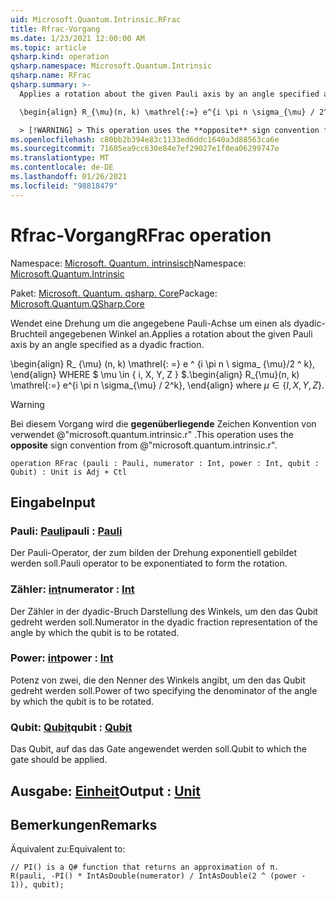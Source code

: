 ```yaml
---
uid: Microsoft.Quantum.Intrinsic.RFrac
title: Rfrac-Vorgang
ms.date: 1/23/2021 12:00:00 AM
ms.topic: article
qsharp.kind: operation
qsharp.namespace: Microsoft.Quantum.Intrinsic
qsharp.name: RFrac
qsharp.summary: >-
  Applies a rotation about the given Pauli axis by an angle specified as a dyadic fraction.

  \begin{align} R_{\mu}(n, k) \mathrel{:=} e^{i \pi n \sigma_{\mu} / 2^k}, \end{align} where $\mu \in \{I, X, Y, Z\}$.

  > [!WARNING] > This operation uses the **opposite** sign convention from > @"microsoft.quantum.intrinsic.r".
ms.openlocfilehash: c80bb2b394e83c1133ed6ddc1640a3d88563ca6e
ms.sourcegitcommit: 71605ea9cc630e84e7ef29027e1f0ea06299747e
ms.translationtype: MT
ms.contentlocale: de-DE
ms.lasthandoff: 01/26/2021
ms.locfileid: "98818479"
---
```

# <a name="rfrac-operation"></a><span data-ttu-id="38fc6-102">Rfrac-Vorgang</span><span class="sxs-lookup"><span data-stu-id="38fc6-102">RFrac operation</span></span>

<span data-ttu-id="38fc6-103">Namespace: [Microsoft. Quantum. intrinsisch](xref:Microsoft.Quantum.Intrinsic)</span><span class="sxs-lookup"><span data-stu-id="38fc6-103">Namespace: [Microsoft.Quantum.Intrinsic](xref:Microsoft.Quantum.Intrinsic)</span></span>

<span data-ttu-id="38fc6-104">Paket: [Microsoft. Quantum. qsharp. Core](https://nuget.org/packages/Microsoft.Quantum.QSharp.Core)</span><span class="sxs-lookup"><span data-stu-id="38fc6-104">Package: [Microsoft.Quantum.QSharp.Core](https://nuget.org/packages/Microsoft.Quantum.QSharp.Core)</span></span>


<span data-ttu-id="38fc6-105">Wendet eine Drehung um die angegebene Pauli-Achse um einen als dyadic-Bruchteil angegebenen Winkel an.</span><span class="sxs-lookup"><span data-stu-id="38fc6-105">Applies a rotation about the given Pauli axis by an angle specified as a dyadic fraction.</span></span>

<span data-ttu-id="38fc6-106">\begin{align} R_ {\mu} (n, k) \mathrel{: =} e ^ {i \pi n \ sigma_ {\mu}/2 ^ k}, \end{align} WHERE $ \mu \in \{ i, X, Y, Z \} $.</span><span class="sxs-lookup"><span data-stu-id="38fc6-106">\begin{align} R_{\mu}(n, k) \mathrel{:=} e^{i \pi n \sigma_{\mu} / 2^k}, \end{align} where $\mu \in \{I, X, Y, Z\}$.</span></span>

> [!WARNING]
> <span data-ttu-id="38fc6-107">Bei diesem Vorgang wird die **gegenüberliegende** Zeichen Konvention von verwendet @"microsoft.quantum.intrinsic.r" .</span><span class="sxs-lookup"><span data-stu-id="38fc6-107">This operation uses the **opposite** sign convention from @"microsoft.quantum.intrinsic.r".</span></span>

```qsharp
operation RFrac (pauli : Pauli, numerator : Int, power : Int, qubit : Qubit) : Unit is Adj + Ctl
```


## <a name="input"></a><span data-ttu-id="38fc6-108">Eingabe</span><span class="sxs-lookup"><span data-stu-id="38fc6-108">Input</span></span>

### <a name="pauli--pauli"></a><span data-ttu-id="38fc6-109">Pauli: [Pauli](xref:microsoft.quantum.lang-ref.pauli)</span><span class="sxs-lookup"><span data-stu-id="38fc6-109">pauli : [Pauli](xref:microsoft.quantum.lang-ref.pauli)</span></span>

<span data-ttu-id="38fc6-110">Der Pauli-Operator, der zum bilden der Drehung exponentiell gebildet werden soll.</span><span class="sxs-lookup"><span data-stu-id="38fc6-110">Pauli operator to be exponentiated to form the rotation.</span></span>


### <a name="numerator--int"></a><span data-ttu-id="38fc6-111">Zähler: [int](xref:microsoft.quantum.lang-ref.int)</span><span class="sxs-lookup"><span data-stu-id="38fc6-111">numerator : [Int](xref:microsoft.quantum.lang-ref.int)</span></span>

<span data-ttu-id="38fc6-112">Der Zähler in der dyadic-Bruch Darstellung des Winkels, um den das Qubit gedreht werden soll.</span><span class="sxs-lookup"><span data-stu-id="38fc6-112">Numerator in the dyadic fraction representation of the angle by which the qubit is to be rotated.</span></span>


### <a name="power--int"></a><span data-ttu-id="38fc6-113">Power: [int](xref:microsoft.quantum.lang-ref.int)</span><span class="sxs-lookup"><span data-stu-id="38fc6-113">power : [Int](xref:microsoft.quantum.lang-ref.int)</span></span>

<span data-ttu-id="38fc6-114">Potenz von zwei, die den Nenner des Winkels angibt, um den das Qubit gedreht werden soll.</span><span class="sxs-lookup"><span data-stu-id="38fc6-114">Power of two specifying the denominator of the angle by which the qubit is to be rotated.</span></span>


### <a name="qubit--qubit"></a><span data-ttu-id="38fc6-115">Qubit: [Qubit](xref:microsoft.quantum.lang-ref.qubit)</span><span class="sxs-lookup"><span data-stu-id="38fc6-115">qubit : [Qubit](xref:microsoft.quantum.lang-ref.qubit)</span></span>

<span data-ttu-id="38fc6-116">Das Qubit, auf das das Gate angewendet werden soll.</span><span class="sxs-lookup"><span data-stu-id="38fc6-116">Qubit to which the gate should be applied.</span></span>



## <a name="output--unit"></a><span data-ttu-id="38fc6-117">Ausgabe: [Einheit](xref:microsoft.quantum.lang-ref.unit)</span><span class="sxs-lookup"><span data-stu-id="38fc6-117">Output : [Unit](xref:microsoft.quantum.lang-ref.unit)</span></span>



## <a name="remarks"></a><span data-ttu-id="38fc6-118">Bemerkungen</span><span class="sxs-lookup"><span data-stu-id="38fc6-118">Remarks</span></span>

<span data-ttu-id="38fc6-119">Äquivalent zu:</span><span class="sxs-lookup"><span data-stu-id="38fc6-119">Equivalent to:</span></span>

```qsharp
// PI() is a Q# function that returns an approximation of π.
R(pauli, -PI() * IntAsDouble(numerator) / IntAsDouble(2 ^ (power - 1)), qubit);
```